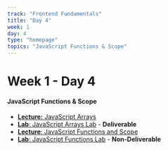 ```yaml
---
track: "Frontend Fundamentals"
title: "Day 4"
week: 1
day: 4
type: "homepage"
topics: "JavaScript Functions & Scope"
---
```


# Week 1 - Day 4

#### JavaScript Functions & Scope 

- [**Lecture:** JavaScript Arrays](/frontend-fundamentals/week-1/day-4/lecture-materials/intro-to-javascript-arrays/)
- [**Lab**: JavaScript Arrays Lab](/frontend-fundamentals/week-1/day-4/labs/javascript-arrays-lab/) - **Deliverable**
- [**Lecture**: JavaScript Functions and Scope](/frontend-fundamentals/week-1/day-4/lecture-materials/intro-to-javascript-functions-and-scope/) 
- [**Lab**: JavaScript Functions Lab](/frontend-fundamentals/week-1/day-4/labs/javascript-functions-lab/) - **Non-Deliverable**

